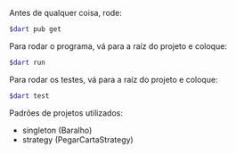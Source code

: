 Antes de qualquer coisa, rode:

```bash
$dart pub get
```


Para rodar o programa, vá para a raíz do projeto e coloque:

```bash
$dart run
```

Para rodar os testes, vá para a raíz do projeto e coloque:

```bash
$dart test
```

Padrões de projetos utilizados:

- singleton (Baralho)
- strategy (PegarCartaStrategy)
